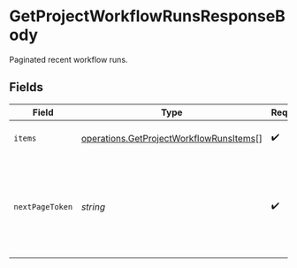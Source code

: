 # GetProjectWorkflowRunsResponseBody

Paginated recent workflow runs.


## Fields

| Field                                                                                              | Type                                                                                               | Required                                                                                           | Description                                                                                        |
| -------------------------------------------------------------------------------------------------- | -------------------------------------------------------------------------------------------------- | -------------------------------------------------------------------------------------------------- | -------------------------------------------------------------------------------------------------- |
| `items`                                                                                            | [operations.GetProjectWorkflowRunsItems](../../models/operations/getprojectworkflowrunsitems.md)[] | :heavy_check_mark:                                                                                 | Recent workflow runs.                                                                              |
| `nextPageToken`                                                                                    | *string*                                                                                           | :heavy_check_mark:                                                                                 | A token to pass as a `page-token` query parameter to return the next page of results.              |